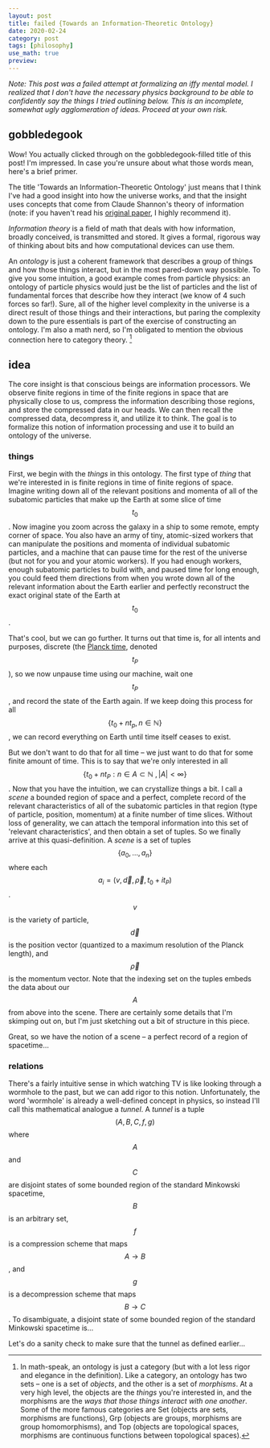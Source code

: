```yaml
---
layout: post
title: failed {Towards an Information-Theoretic Ontology}
date: 2020-02-24
category: post 
tags: [philosophy]
use_math: true
preview:
---
```


*Note: This post was a failed attempt at formalizing an iffy mental model. I realized that I don't have the necessary physics background to be able to confidently say the things I tried outlining below. This is an incomplete, somewhat ugly agglomeration of ideas. Proceed at your own risk.*

## gobbledegook
Wow! You actually clicked through on the gobbledegook-filled title of this post! I'm impressed. In case you're unsure about what those words mean, here's a brief primer.

The title 'Towards an Information-Theoretic Ontology' just means that I think I've had a good insight into how the universe works, and that the insight uses concepts that come from Claude Shannon's theory of information (note: if you haven't read his [original paper](http://people.math.harvard.edu/~ctm/home/text/others/shannon/entropy/entropy.pdf), I highly recommend it).

*Information theory* is a field of math that deals with how information, broadly conceived, is transmitted and stored. It gives a formal, rigorous way of thinking about bits and how computational devices can use them.

An *ontology* is just a coherent framework that describes a group of things and how those things interact, but in the most pared-down way possible. To give you some intuition, a good example comes from particle physics: an ontology of particle physics would just be the list of particles and the list of fundamental forces that describe how they interact (we know of 4 such forces so far!). Sure, all of the higher level complexity in the universe is a direct result of those things and their interactions, but paring the complexity down to the pure essentials is part of the exercise of constructing an ontology. I'm also a math nerd, so I'm obligated to mention the obvious connection here to category theory. [^1]

[^1]: In math-speak, an ontology is just a category (but with a lot less rigor and elegance in the definition). Like a category, an ontology has two sets – one is a set of *objects*, and the other is a set of *morphisms*. At a very high level, the objects are the *things* you're interested in, and the morphisms are the *ways that those things interact with one another*. Some of the more famous categories are Set (objects are sets, morphisms are functions), Grp (objects are groups, morphisms are group homomorphisms), and Top (objects are topological spaces, morphisms are continuous functions between topological spaces).

## idea
The core insight is that conscious beings are information processors. We observe finite regions in time of the finite regions in space that are physically close to us, compress the information describing those regions, and store the compressed data in our heads. We can then recall the compressed data, decompress it, and utilize it to think. The goal is to formalize this notion of information processing and use it to build an ontology of the universe.

### things
First, we begin with the *things* in this ontology. The first type of *thing* that we're interested in is finite regions in time of finite regions of space. Imagine writing down all of the relevant positions and momenta of all of the subatomic particles that make up the Earth at some slice of time $$t_{0}$$. Now imagine you zoom across the galaxy in a ship to some remote, empty corner of space. You also have an army of tiny, atomic-sized workers that can manipulate the positions and momenta of individual subatomic particles, and a machine that can pause time for the rest of the universe (but not for you and your atomic workers). If you had enough workers, enough subatomic particles to build with, and paused time for long enough, you could feed them directions from when you wrote down all of the relevant information about the Earth earlier and perfectly reconstruct the exact original state of the Earth at $$t_{0}$$. 

That's cool, but we can go further. It turns out that time is, for all intents and purposes, discrete (the [Planck time](https://en.wikipedia.org/wiki/Planck_time), denoted $$t_{P}$$), so we now unpause time using our machine, wait one $$t_{P}$$, and record the state of the Earth again. If we keep doing this process for all $$\{t_{0}+nt_{p}, n \in \mathbb{N}\}$$, we can record everything on Earth until time itself ceases to exist.

But we don't want to do that for all time – we just want to do that for some finite amount of time. This is to say that we're only interested in all $$\{t_{0}+nt_{P}: n \in A \subset \mathbb{N}\ , \vert A \vert < \infty \}$$. Now that you have the intuition, we can crystallize things a bit. I call a *scene* a bounded region of space and a perfect, complete record of the relevant characteristics of all of the subatomic particles in that region (type of particle, position, momentum) at a finite number of time slices. Without loss of generality, we can attach the temporal information into this set of 'relevant characteristics', and then obtain a set of tuples. So we finally arrive at this quasi-definition. A *scene* is a set of tuples $$\{a_{0},\ldots, a_{n}\}$$ where each $$a_{i}=(v,\vec d,\vec \rho,t_{0}+it_{P})$$. $$v$$ is the variety of particle, $$\vec d$$ is the position vector (quantized to a maximum resolution of the Planck length), and $$\vec \rho$$ is the momentum vector. Note that the indexing set on the tuples embeds the data about our $$A$$ from above into the scene. There are certainly some details that I'm skimping out on, but I'm just sketching out a bit of structure in this piece.

Great, so we have the notion of a scene – a perfect record of a region of spacetime...

### relations

There's a fairly intuitive sense in which watching TV is like looking through a wormhole to the past, but we can add rigor to this notion. Unfortunately, the word 'wormhole' is already a well-defined concept in physics, so instead I'll call this mathematical analogue a *tunnel*. A *tunnel* is a tuple $$(A,B,C,f,g)$$ where $$A$$ and $$C$$ are disjoint states of some bounded region of the standard Minkowski spacetime, $$B$$ is an arbitrary set, $$f$$ is a compression scheme that maps $$A \to B$$, and $$g$$ is a decompression scheme that maps $$B \to C$$. To disambiguate, a disjoint state of some bounded region of the standard Minkowski spacetime is... 

Let's do a sanity check to make sure that the tunnel as defined earlier...